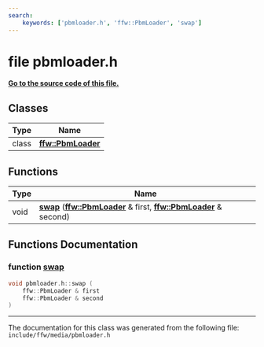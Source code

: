 ```yaml
---
search:
    keywords: ['pbmloader.h', 'ffw::PbmLoader', 'swap']
---
```


# file pbmloader.h

**[Go to the source code of this file.](pbmloader_8h_source.md)**
## Classes

|Type|Name|
|-----|-----|
|class|[**ffw::PbmLoader**](classffw_1_1_pbm_loader.md)|


## Functions

|Type|Name|
|-----|-----|
|void|[**swap**](pbmloader_8h.md#1ad4793b71fada7fcee8a1d052624f7c5b) (**[ffw::PbmLoader](classffw_1_1_pbm_loader.md)** & first, **[ffw::PbmLoader](classffw_1_1_pbm_loader.md)** & second) |


## Functions Documentation

### function <a id="1ad4793b71fada7fcee8a1d052624f7c5b" href="#1ad4793b71fada7fcee8a1d052624f7c5b">swap</a>

```cpp
void pbmloader.h::swap (
    ffw::PbmLoader & first
    ffw::PbmLoader & second
)
```





----------------------------------------
The documentation for this class was generated from the following file: `include/ffw/media/pbmloader.h`
